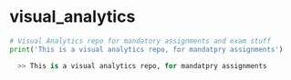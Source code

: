 # visual_analytics
```python
# Visual Analytics repo for mandatory assignments and exam stuff
print('This is a visual analytics repo, for mandatpry assignments')
```
``` sql
  >> This is a visual analytics repo, for mandatpry assignments
```
